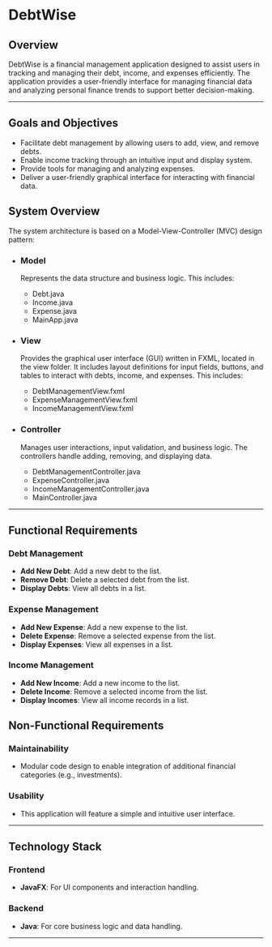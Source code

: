 # DebtWise

## Overview
DebtWise is a financial management application designed to assist users in tracking and managing their debt, income, and expenses efficiently. The application provides a user-friendly interface for managing financial data and analyzing personal finance trends to support better decision-making.

---

## Goals and Objectives
- Facilitate debt management by allowing users to add, view, and remove debts.
- Enable income tracking through an intuitive input and display system.
- Provide tools for managing and analyzing expenses.
- Deliver a user-friendly graphical interface for interacting with financial data.

## System Overview
The system architecture is based on a Model-View-Controller (MVC) design pattern:
- ### Model
  Represents the data structure and business logic. This includes:
  
    - Debt.java
    - Income.java
    - Expense.java
    - MainApp.java

- ### View
  Provides the graphical user interface (GUI) written in FXML, located in the view folder. It includes layout definitions for input   fields, buttons, and tables to interact with debts, income, and expenses. This includes:

    - DebtManagementView.fxml
    - ExpenseManagementView.fxml
    - IncomeManagementView.fxml
      
- ### Controller
  Manages user interactions, input validation, and business logic. The controllers handle adding, removing, and displaying data.

    - DebtManagementController.java
    - ExpenseController.java
    - IncomeManagementController.java
    - MainController.java

---

## Functional Requirements

### Debt Management
- **Add New Debt**: Add a new debt to the list.
- **Remove Debt**: Delete a selected debt from the list.
- **Display Debts**: View all debts in a list.

### Expense Management
- **Add New Expense**: Add a new expense to the list.
- **Delete Expense**: Remove a selected expense from the list.
- **Display Expenses**: View all expenses in a list.

### Income Management
- **Add New Income**: Add a new income to the list.
- **Delete Income**: Remove a selected income from the list.
- **Display Incomes**: View all income records in a list.


## Non-Functional Requirements

### Maintainability
- Modular code design to enable integration of additional financial categories (e.g., investments).

### Usability
- This application will feature a simple and intuitive user interface.
---

## Technology Stack

### Frontend
- **JavaFX**: For UI components and interaction handling.

### Backend
- **Java**: For core business logic and data handling.

---
